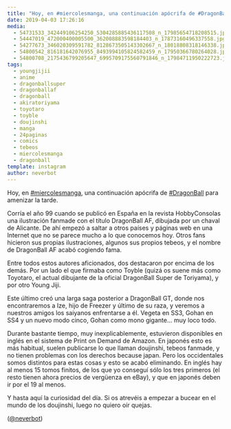 ```yaml
---
title: "Hoy, en #miercolesmanga, una continuación apócrifa de #DragonBall para amenizar la tarde"
date: 2019-04-03 17:26:16
media: 
  - 54731533_342449106254250_5304285885436117508_n_17985654718208515.jpg
  - 54447019_472000400005500_362008883598184403_n_17873160496337558.jpg
  - 54277673_346020309591782_8128673505143302667_n_18018808318146338.jpg
  - 54800542_816181642076955_8493994105824582459_n_17950366780264028.jpg
  - 54800708_2175436799205647_6995709175560791846_n_17984711950222723.jpg
tags: 
  - youngjijii
  - anime
  - dragonballsuper
  - dragonballaf
  - dragonball
  - akiratoriyama
  - toyotaro
  - toyble
  - doujinshi
  - manga
  - 24paginas
  - comics
  - tebeos
  - miercolesmanga
  - dragonball
template: instagram
author: neverbot
---
```


Hoy, en [#miercolesmanga](/tags/miercolesmanga), una continuación apócrifa de [#DragonBall](/tags/dragonball) para amenizar la tarde.


Corría el año 99 cuando se publicó en España en la revista HobbyConsolas una ilustración fanmade con el título DragonBall AF, dibujada por un chaval de Alicante. De ahí empezó a saltar a otros países y páginas web en una Internet que no se parece mucho a lo que conocemos hoy. Otros fans hicieron sus propias ilustraciones, algunos sus propios tebeos, y el nombre de DragonBall AF acabó cogiendo fama.


Entre todos estos autores aficionados, dos destacaron por encima de los demás. Por un lado el que firmaba como Toyble (quizá os suene más como Toyotaro, el actual dibujante de la oficial DragonBall Super de Toriyama), y por otro Young Jiji.


Este último creó una larga saga posterior a DragonBall GT, donde nos encontraremos a Ize, hijo de Freezer y último de su raza, y veremos a nuestros amigos los saiyanos enfrentarse a él. Vegeta en SS3, Gohan en SS4 y un nuevo modo cinco, Gohan como mono gigante... muy loco todo.


Durante bastante tiempo, muy inexplicablemente, estuvieron disponibles en inglés en el sistema de Print on Demand de Amazon. En japonés esto es más habitual, suelen publicarse lo que llaman doujinshi, tebeos fanmade, y no tienen problemas con los derechos because japan. Pero los occidentales somos distintos para estas cosas y esto se acabó eliminando. En inglés hay al menos 15 tomos finitos, de los que yo conseguí sólo los tres primeros (el resto tienen ahora precios de vergüenza en eBay), y que en japonés deben ir por el 19 al menos.


Y hasta aquí la curiosidad del día. Si os atrevéis a empezar a bucear en el mundo de los doujinshi, luego no quiero oír quejas.


([@neverbot](https://instagram.com/neverbot))



